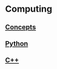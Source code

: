 # Computing

## [Concepts](computing_concepts/README.md)

## [Python](python/README.md)

## [C++](cpp/README.md)
